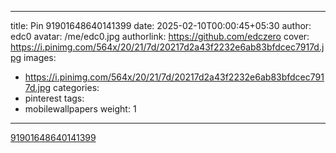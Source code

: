 
---
title: Pin 91901648640141399
date: 2025-02-10T00:00:45+05:30
author: edc0
avatar: /me/edc0.jpg
authorlink: https://github.com/edczero
cover: https://i.pinimg.com/564x/20/21/7d/20217d2a43f2232e6ab83bfdcec7917d.jpg
images:
   - https://i.pinimg.com/564x/20/21/7d/20217d2a43f2232e6ab83bfdcec7917d.jpg
categories:
  - pinterest
tags:
  - mobilewallpapers
weight: 1
---

<!--more-->

[91901648640141399](https://in.pinterest.com/pin/91901648640141399/)

	